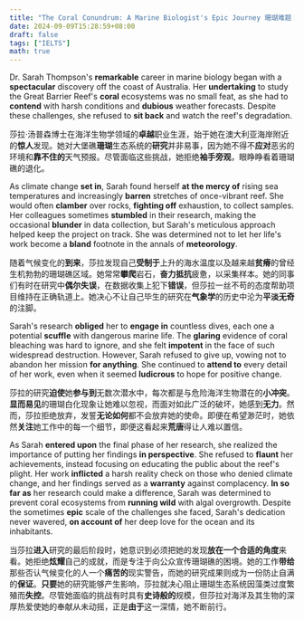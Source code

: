 ```yaml
---
title: "The Coral Conundrum: A Marine Biologist's Epic Journey 珊瑚难题：一位海洋生物学家的史诗之旅"
date: 2024-09-09T15:28:59+08:00
draft: false
tags: ["IELTS"]
math: true
---
```


Dr. Sarah Thompson's **remarkable** career in marine biology began with a **spectacular** discovery off the coast of Australia. Her **undertaking** to study the Great Barrier Reef's **coral** ecosystems was no small feat, as she had to **contend** with harsh conditions and **dubious** weather forecasts. Despite these challenges, she refused to **sit back** and watch the reef's degradation.

莎拉·汤普森博士在海洋生物学领域的**卓越**职业生涯，始于她在澳大利亚海岸附近的**惊人**发现。她对大堡礁**珊瑚**生态系统的**研究**并非易事，因为她不得不**应对**恶劣的环境和**靠不住的**天气预报。尽管面临这些挑战，她拒绝**袖手旁观**，眼睁睁看着珊瑚礁的退化。

As climate change **set in**, Sarah found herself **at the mercy of** rising sea temperatures and increasingly **barren** stretches of once-vibrant reef. She would often **clamber** over rocks, **fighting off** exhaustion, to collect samples. Her colleagues sometimes **stumbled** in their research, making the occasional **blunder** in data collection, but Sarah's meticulous approach helped keep the  project on track. She was determined not to let her life's work become a **bland** footnote in the annals of **meteorology**.

随着气候变化的**到来**，莎拉发现自己**受制于**上升的海水温度以及越来越**贫瘠**的曾经生机勃勃的珊瑚礁区域。她常常**攀爬**岩石，**奋力抵抗**疲惫，以采集样本。她的同事们有时在研究中**偶尔失误**，在数据收集上犯下**错误**，但莎拉一丝不苟的态度帮助项目维持在正确轨道上。她决心不让自己毕生的研究在**气象学**的历史中沦为**平淡无奇**的注脚。

Sarah's research **obliged** her to **engage in** countless dives, each one a potential **scuffle** with dangerous marine life. The **glaring** evidence of coral bleaching was hard to ignore, and she felt **impotent** in the face of such widespread destruction. However, Sarah refused to give up, vowing not to abandon her mission **for anything**. She continued to **attend to** every detail of her work, even when it seemed **ludicrous** to hope for positive change.

莎拉的研究**迫使**她**参与到**无数次潜水中，每次都是与危险海洋生物潜在的**小冲突**。**显而易见**的珊瑚白化现象让她难以忽视，而面对如此广泛的破坏，她感到**无力**。然而，莎拉拒绝放弃，发誓**无论如何**都不会放弃她的使命。即便在希望渺茫时，她依然**关注**她工作中的每一个细节，即便这看起来**荒唐**得让人难以置信。

As Sarah **entered upon** the final phase of her research, she realized the importance of putting her findings **in perspective**. She refused to **flaunt** her achievements, instead focusing on educating the public about the reef's plight. Her work **inflicted** a harsh reality check on those who denied climate change, and her findings served as a **warranty** against complacency. **In so far as** her research could make a difference, Sarah was determined to prevent coral ecosystems from **running wild** with algal overgrowth. Despite the sometimes **epic** scale of the challenges she faced, Sarah's dedication never wavered, **on account of** her deep love for the ocean and its inhabitants.

当莎拉**进入**研究的最后阶段时，她意识到必须把她的发现**放在一个合适的角度**来看。她拒绝**炫耀**自己的成就，而是专注于向公众宣传珊瑚礁的困境。她的工作**带给**那些否认气候变化的人一个**痛苦的**现实警告，而她的研究成果则成为一份防止自满的**保证**。**只要**她的研究能够产生影响，莎拉就决心阻止珊瑚生态系统因藻类过度繁殖而**失控**。尽管她面临的挑战有时具有**史诗般的**规模，但莎拉对海洋及其生物的深厚热爱使她的奉献从未动摇，正是**由于**这一深情，她不断前行。
